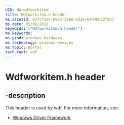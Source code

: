 ```yaml
---
UID: NA:wdfworkitem
title: Wdfworkitem.h header
ms.assetid: e3fcf1e4-b963-3e8e-bd3e-64d46b22f057
ms.date: 05/09/2018
keywords: ["Wdfworkitem.h header"]
ms.keywords: 
ms.prod: windows-hardware
ms.technology: windows-devices
ms.topic: portal
tech.root: wdf
---
```


# Wdfworkitem.h header


## -description


This header is used by wdf. For more information, see:

- [Windows Driver Framework](../_wdf/index.md)
